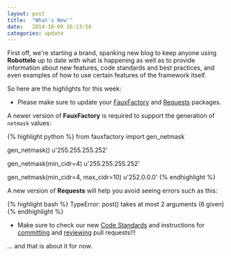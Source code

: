 ```yaml
---
layout: post
title:  "What's New'"
date:   2014-10-09 16:13:58
categories: update
---
```


First off, we're starting a brand, spanking new blog to keep anyone
using **Robottelo** up to date with what is happening as well as to
provide information about new features, code standards and best
practices, and even examples of how to use certain features of the
framework itself.

So here are the highlights for this week:

* Please make sure to update your [FauxFactory][faux] and
 [Requests][request] packages.

A newer version of **FauxFactory** is required to support the
generation of ``netmask`` values:

{% highlight python %}
from fauxfactory import gen_netmask

gen_netmask()
u'255.255.255.252'

gen_netmask(min_cidr=4)
u'255.255.255.252'

gen_netmask(min_cidr=4, max_cidr=10)
u'252.0.0.0'
{% endhighlight %}

A new version of **Requests** will help you avoid seeing errors such
as this:

{% highlight bash %}
TypeError: post() takes at most 2 arguments (6 given)
{% endhighlight %}

* Make sure to check our new
[Code Standards](http://robottelo.readthedocs.org/en/latest/code_standards.html)
and instructions for
[committing](http://robottelo.readthedocs.org/en/latest/committing.html)
and
[reviewing](http://robottelo.readthedocs.org/en/latest/reviewing_PRs.html)
pull requests!!!

... and that is about it for now.

[faux]: http://fauxfactory.readthedocs.org/en/latest/
[request]: http://docs.python-requests.org/en/latest/
